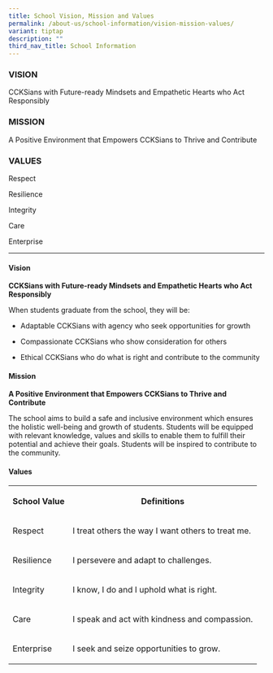 ```yaml
---
title: School Vision, Mission and Values
permalink: /about-us/school-information/vision-mission-values/
variant: tiptap
description: ""
third_nav_title: School Information
---
```

<h3><strong>VISION</strong></h3>
<p>CCKSians with Future-ready Mindsets and Empathetic Hearts who Act Responsibly</p>
<h3><strong>MISSION</strong></h3>
<p>A Positive Environment that Empowers CCKSians to Thrive and Contribute</p>
<h3><strong>VALUES</strong></h3>
<p>Respect</p>
<p>Resilience</p>
<p>Integrity</p>
<p>Care</p>
<p>Enterprise</p>
<p></p>
<hr>
<h4><strong>Vision</strong></h4>
<p><strong>CCKSians with Future-ready Mindsets and Empathetic Hearts who Act Responsibly</strong>
</p>
<p>When students graduate from the school, they will be:</p>
<ul data-tight="true" class="tight">
<li>
<p>Adaptable CCKSians with agency who seek opportunities for growth</p>
</li>
<li>
<p>Compassionate CCKSians who show consideration for others</p>
</li>
<li>
<p>Ethical CCKSians who do what is right and contribute to the community</p>
</li>
</ul>
<h4><strong>Mission</strong></h4>
<p><strong>A Positive Environment that Empowers CCKSians to Thrive and Contribute</strong>
</p>
<p>The school aims to build a safe and inclusive environment which ensures
the holistic well-being and growth of students. Students will be equipped
with relevant knowledge, values and skills to enable them to fulfill their
potential and achieve their goals. Students will be inspired to contribute
to the community.</p>
<h4><strong>Values</strong></h4>
<table style="minWidth: 50px">
<colgroup>
<col>
<col>
</colgroup>
<tbody>
<tr>
<th rowspan="1" colspan="1">
<p>School Value</p>
</th>
<th rowspan="1" colspan="1">
<p>Definitions</p>
</th>
</tr>
<tr>
<td rowspan="1" colspan="1">
<p>Respect</p>
</td>
<td rowspan="1" colspan="1">
<p>I treat others the way I want others to treat me.</p>
</td>
</tr>
<tr>
<td rowspan="1" colspan="1">
<p>Resilience</p>
</td>
<td rowspan="1" colspan="1">
<p>I persevere and adapt to challenges.</p>
</td>
</tr>
<tr>
<td rowspan="1" colspan="1">
<p>Integrity</p>
</td>
<td rowspan="1" colspan="1">
<p>I know, I do and I uphold what is right.</p>
</td>
</tr>
<tr>
<td rowspan="1" colspan="1">
<p>Care</p>
</td>
<td rowspan="1" colspan="1">
<p>I speak and act with kindness and compassion.</p>
</td>
</tr>
<tr>
<td rowspan="1" colspan="1">
<p>Enterprise</p>
</td>
<td rowspan="1" colspan="1">
<p>I seek and seize opportunities to grow.</p>
</td>
</tr>
</tbody>
</table>
<p></p>
<p></p>
<p></p>
<p></p>
<p></p>